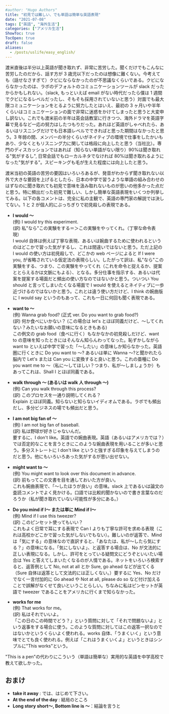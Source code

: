 ```yaml
---
#author: "Hugo Authors"
title: "初見では難しい、でも単語は簡単な英語表現"
date: "2021-07-08"
tags: ["英語", "海外生活"]
categories: ["アメリカ生活"]
ShowToc: true
TocOpen: true
draft: false
aliases:
  - /posts/uslife/easy_english/
---
```


渡米直後は半分以上英語が聞き取れず、非常に苦労した。聞くだけでもこんなに苦労したのだから、話す方が 3 歳児以下だったのは想像に難くない。今考えても（話せなさすぎて）クビにならなかったのが不思議なくらいである。クビにならなかったのは、ラボのデフォルトのコミュニケーションツールが slack だったからかもしれない。（slack, もっといえば email がない時代だったら僕は 1 週間でクビになるレベルだったし、そもそも採用されていないと思う）対面でも最大限コミュニケーションをとるように努力したとはいえ、最初の 3 ヶ月いや半年くらいはコミュニケーションの面で非常に迷惑をかけてしまったと思うと大変申し訳ない。これでも渡米前の半年は英会話教室に行きつつ、海外ドラマを英語字幕で見るなど一応の努力はしたつもりだった。あれほど英語がしゃべれたら、あるいはリスニングだけでも日本語レベルでできればと思った期間はなかったと思う。3 年弱の間、メンバーの半分くらいがネイティブの環境で仕事をしたかいもあり、少なくともリスニング力に関しては格段に向上したと思う（当社比）。専門のディスカッションではあれば（知らない単語がない限り）90%は聞き取れる"気がするし", 日常会話でもローカルネタでなければ 80%は聞き取れるようになった"気がする"。スピーキングも毛が生えた程度には向上したと思う。

渡米当初の英語の苦労の要因はいろいろあるが、発音がわからず聞き取れない以外で大きな要因を上げるとしたら、日本の中学で習うような単語の組み合わせのはずなのに聞き取れても初見で意味を汲み取れないものが思いの他多かった点だと思う。特に頻出だった初見で難しい、しかし簡単な英語表現をいくつか列挙してみる。以下の各コメントは、完全に私の主観で、英語の専門家の解説では決してない。1 と 2 が個人的にぶっちぎりで初見殺しの表現である。

- **I would 〜**<br>
  (例) I would try this experiment.<br>
  (訳) 私"なら"この実験をする＝＞この実験をやってくれ。（丁寧な命令表現）<br>
  I would 自体は例えば丁寧な表現、あるいは婉曲するために使われるというのはどこかで習った気がするし、これは間違いではないと思う。ただ上記の I would の使い方は初見殺しで、どこかの web ページによると If I were you, が省略されている仮定法の表現らしい。したがって訳は、私"なら"この実験をする、つまり、この実験をやってくれ（これを命令と捉えるか、提案ととらえるかは文脈にもよる）、となる。多分仕事を指示する、あるいは代案を提案する場面だと頻出の使い方なのではないかと思う。ついつい You should と言ってしまいたくなる場面で I would を使えるとネイティブに一歩近づけるのではないかと思う。これとは違う使い方だけど、I think の婉曲版に I would say というのもあって、これも一日に何回も聞く表現である。
- **want to 〜** <br>
  (例) Wanna grab food? (正式 ver. Do you want to grab food?)<br>
  (訳) 何か食べにいかない？ (この場合は let's とほぼ同義だけど、〜してくれない？みたいなお願いの意味になるときもある)<br>
  この例文の grab food（食べに行く）もなかなかの初見殺しだけど、want to の意味を知ったときにはそんなん知らんわってなった。恥ずかしながら want to といえば中学で習った「〜したい」の意味しか知らなかった。英語圏に行くときに Do you want to 〜? あるいは単に Wanna 〜?と聞かれたら脳内で Let's または Can you に変換すると良いと思う。これの亜種に Do you want me to 〜（私に〜してほしい？つまり、私が〜しましょうか）もあってこれは、Shall I とほぼ同義である。

- **walk through 〜 (あるいは walk 人 through 〜)**<br>
  (例) Can you walk through this process?<br>
  (訳) このプロセスを一通り説明してくれる？<br>
  Explain とほぼ同義。知らないと知らないイディオムである。ラボでも頻出だし、多分ビジネスの場でも頻出だと思う。

- **I am not big fan of 〜**<br>
  (例) I am not big fan of baseball.<br>
  (訳) 私は野球が好きじゃないんだ。<br>
  要するに、I don't like。英語での婉曲表現。英語（あるいはアメリカでは？）では否定的なことを言うときにこのような婉曲表現を用いることが多いと思う。多分ストレートに I don't like というと強すぎる印象を与えてしまうのだと思う。他にもいろいろあった気がするが思い出せない。

- **might want to 〜**<br>
  (例) You might want to look over this document in advance.<br>
  (訳) 前もってこの文書を目を通しておいた方が良い。<br>
  これも婉曲表現で、「～したほうが良い」の意味。slack 上であるいは論文の査読コメントでよく見かける。口語では比較的聞かないので書き言葉なのだろうか（私が聞き取れていない可能性が多分にある。）

- **Do you mind if I〜 または単に Mind if I〜**<br>
  (例) Mind if I use this tweezer?<br>
  (訳) このピンセット使ってもいい？<br>
  これもよく日常で耳にする表現で Can I よりも丁寧な許可を求める表現（これは高校かどこかで習った気がしないでもない）。難しいのが返答で、Mind は「気にする」の意味なので直訳すると、「あなたは、私が〜したら気にする？」の意味になる。「気にしないよ」、と返答する場合は、No が文法的に正しい表現になる。しかし、許可をとっている疑問文にどうぞといいたい場合は Yes と答えてしまいたくなるのが人情である。ネットをいろいろ検索すると、返答例として No, not at all とか Sure, go ahead などが出てくる（Sure 自体は返答として文法的には正しくない。）要するに Yes、No だけでなく一言付加的に Go ahead や Not at all, please do so など付け加えることで誤解がなくせて良いということらしい。ちなみに私はピンセットが英語で tweezer であることをアメリカに行くまで知らなかった。

- **works for me**<br>
  (例) That works for me。<br>
  (訳) 私はそれでいいよ。<br>
  「この日のこの時間でどう？」という質問に対して「それで問題ないよ」という返事をする場合に使う。このような質問に対してはこの返答一択なのではないかというくらいよく使われる。works 自体、「うまくいく」という意味でとても良く使われる。例えば「これはうまくいくよ」というときはシンプルに"This works"という。

"This is a pen"の代わりにこういう（単語は簡単な）実用的な英語を中学高校で教えて欲しかった。

## おまけ

- **take it away** : では、はじめて下さい。
- **At the end of the day** : 結局のところ
- **Long story short〜, Bottom line is 〜**：結論を言うと
